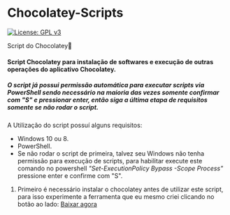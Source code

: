 # Chocolatey-Scripts
[![License: GPL v3](https://img.shields.io/badge/License-GPLv3-dark.svg)](https://www.gnu.org/licenses/gpl-3.0)

Script do Chocolatey🍫 
#### Script Chocolatey para instalação de softwares e execução de outras operações do aplicativo Chocolatey. 
##### O script já possui permissão automática para executar scripts via PowerShell sendo necessário na maioria das vezes somente confirmar com "S" e pressionar enter, então siga a última etapa de requisitos somente se não rodar o script.
A Utilização do script possuí alguns requisitos: 

- Windows 10 ou 8.
- PowerShell.
- Se não rodar o script de primeira, talvez seu Windows não tenha permissão para execução de scripts, para habilitar execute este comando no powershell *"Set-ExecutionPolicy Bypass -Scope Process"* pressione enter e confirme com "S". 

 
1. Primeiro é necessário instalar o chocolatey antes de utilizar este script, para isso experimente a ferramenta que eu mesmo criei clicando no botão ao lado:
<a class="github-button" href="https://github.com/danielneo27/Instalador-Chocolatey/releases/tag/v1.0.0-final" data-color-scheme="no-preference: dark; light: dark; dark: dark;" data-size="large" aria-label="Download ntkme/github-buttons on GitHub">Baixar agora</a>
    
